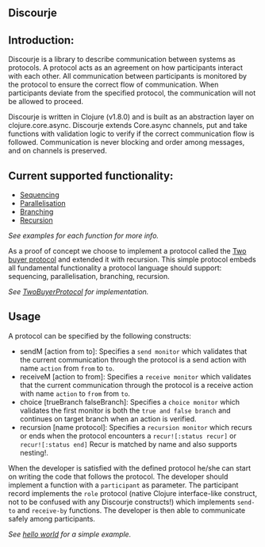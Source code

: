 <b>Discourje</b>
-

<b>Introduction:</b>
-
Discourje is a library to describe communication between systems as protocols.
A protocol acts as an agreement on how participants interact with each other.
All communication between participants is monitored by the protocol to ensure the correct flow of communication.
When participants deviate from the specified protocol, the communication will not be allowed to proceed.

Discourje is written in Clojure (v1.8.0) and is built as an abstraction layer on clojure.core.async.
Discourje extends Core.async channels, put and take functions with validation logic to verify if the correct communication flow is followed. 
Communication is never blocking and order among messages, and on channels is preserved.

<b>Current supported functionality:</b>
- 
- [Sequencing](src/discourje/examples/sequencing.clj)
- [Parallelisation](src/discourje/examples/parallelisation.clj)
- [Branching](src/discourje/examples/branching.clj)
- [Recursion](src/discourje/examples/recursion.clj)

<i>See examples for each function for more info.</i>

As a proof of concept we choose to implement a protocol called the [Two buyer protocol](https://www.doc.ic.ac.uk/~yoshida/multiparty/multiparty.pdf) and extended it with recursion.
This simple protocol embeds all fundamental functionality a protocol language should support: sequencing, parallelisation, branching, recursion.

<i>See [TwoBuyerProtocol](src/discourje/TwoBuyerProtocol) for implementation.</i>

<b>Usage</b>
-
A protocol can be specified by the following constructs:
- sendM [action from to]: Specifies a `send monitor` which validates that the current communication through the protocol is a send action with name `action` from `from` to `to`.
- receiveM [action to from]: Specifies a `receive monitor` which validates that the current communication through the protocol is a receive action with name `action` to `from` from `to`.
- choice [trueBranch falseBranch]: Specifies a `choice monitor` which validates the first monitor is both the `true and false branch` and continues on target branch when an action is verified. 
- recursion [name protocol]: Specifies a `recursion monitor` which recurs or ends when the protocol encounters a `recur![:status recur]` or `recur![:status end]` Recur is matched by name and also supports nesting!.

When the developer is satisfied with the defined protocol he/she can start on writing the code that follows the protocol.
The developer should implement a function with a `participant` as parameter.
The participant record implements the `role` protocol (native Clojure interface-like construct, not to be confused with any Discourje constructs!) which implements `send-to` and `receive-by` functions.
The developer is then able to communicate safely among participants.

<i>See [hello world](src/discourje/examples/helloWorld.clj) for a simple example.</i>